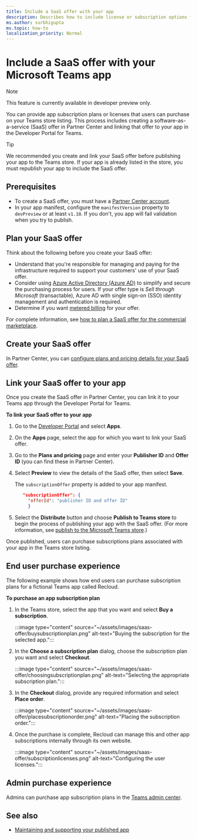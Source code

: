```yaml
---
title: Include a SaaS offer with your app
description: Describes how to include license or subscription options for using your app.
ms.author: surbhigupta
ms.topic: how-to
localization_priority: Normal 
---
```


# Include a SaaS offer with your Microsoft Teams app

> [!NOTE]
> This feature is currently available in developer preview only.

You can provide app subscription plans or licenses that users can purchase on your Teams store listing. This process includes creating a software-as-a-service (SaaS) offer in Partner Center and linking that offer to your app in the Developer Portal for Teams.

> [!TIP]
> We recommended you create and link your SaaS offer before publishing your app to the Teams store. If your app is already listed in the store, you must republish your app to include the SaaS offer.

## Prerequisites

* To create a SaaS offer, you must have a [Partner Center account](create-partner-center-dev-account.md).
* In your app manifest, configure the `manifestVersion` property to `devPreview` or at least `v1.10`. If you don't, you app will fail validation when you try to publish.

## Plan your SaaS offer

Think about the following before you create your SaaS offer:

* Understand that you're responsible for managing and paying for the infrastructure required to support your customers' use of your SaaS offer.
* Consider using [Azure Active Directory (Azure AD)](/azure/marketplace/azure-ad-saas) to simplify and secure the purchasing process for users. If your offer type is *Sell through Microsoft* (transactable), Azure AD with single sign-on (SSO) identity management and authentication is required.
* Determine if you want [metered billing](/azure/marketplace/partner-center-portal/saas-metered-billing) for your offer. 

For complete information, see [how to plan a SaaS offer for the commercial marketplace](/azure/marketplace/plan-saas-offer).

## Create your SaaS offer

In Partner Center, you can [configure plans and pricing details for your SaaS offer](/azure/marketplace/create-new-saas-offer).

## Link your SaaS offer to your app

Once you create the SaaS offer in Partner Center, you can link it to your Teams app through the Developer Portal for Teams.

**To link your SaaS offer to your app**

1. Go to the [Developer Portal](https://aka.ms/dev-portal) and select **Apps**.
1. On the **Apps** page, select the app for which you want to link your SaaS offer.
1. Go to the **Plans and pricing** page and enter your **Publisher ID** and **Offer ID** (you can find these in Partner Center).
1. Select **Preview** to view the details of the SaaS offer, then select **Save**.

   The `subscriptionOffer` property is added to your app manifest.

   ```json
      "subscriptionOffer": {
        "offerId": "publisher ID and offer ID"  
        }
   ```

1. Select the **Distribute** button and choose **Publish to Teams store** to begin the process of publishing your app with the SaaS offer. (For more information, see [publish to the Microsoft Teams store](~/concepts/deploy-and-publish/appsource/publish.md).)

Once published, users can purchase subscriptions plans associated with your app in the Teams store listing.

## End user purchase experience

The following example shows how end users can purchase subscription plans for a fictional Teams app called Recloud.

**To purchase an app subscription plan**

1. In the Teams store, select the app that you want and select **Buy a subscription**.

    :::image type="content" source="~/assets/images/saas-offer/buysubscriptionplan.png" alt-text="Buying the subscription for the selected app.":::

2. In the **Choose a subscription plan** dialog, choose the subscription plan you want and select **Checkout**.

    :::image type="content" source="~/assets/images/saas-offer/choosingsubscriptionplan.png" alt-text="Selecting the appropriate subscription plan.":::

3. In the **Checkout** dialog, provide any required information and select **Place order**.

    :::image type="content" source="~/assets/images/saas-offer/placesubscriptionorder.png" alt-text="Placing the subscription order.":::

1. Once the purchase is complete, Recloud can manage this and other app subscriptions internally through its own website.

    :::image type="content" source="~/assets/images/saas-offer/subscriptionlicenses.png" alt-text="Configuring the user licenses.":::

## Admin purchase experience

Admins can purchase app subscription plans in the [Teams admin center](/MicrosoftTeams/purchase-third-party-apps).

## See also

* [Maintaining and supporting your published app](../post-publish/overview.md)
